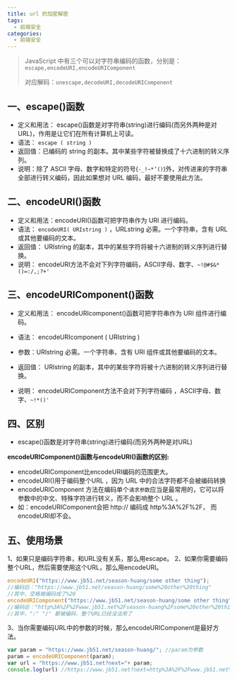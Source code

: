 ```yaml
---
title: url 的加密解密
tags:
  - 前端安全
categories:
  - 前端安全
---
```




>  JavaScript 中有三个可以对字符串编码的函数，分别是：`escape,encodeURI,encodeURIComponent` 
>
> 对应解码：`unescape,decodeURI,decodeURIComponent` 






## **一、escape()函数**

+ 定义和用法： escape()函数是对字符串(string)进行编码(而另外两种是对URL)，作用是让它们在所有计算机上可读。 
+ 语法： `escape ( string )`
+ 返回值：已编码的 string 的副本。其中某些字符被替换成了十六进制的转义序列。
+ 说明：除了 ASCll 字母、数字和特定的符号(`-_!~*’()`)外，对传进来的字符串全部进行转义编码，因此如果想对 URL 编码，最好不要使用此方法。

## **二、encodeURI()函数**

+ 定义和用法：encodeURI()函数可把字符串作为 URI 进行编码。
+ 语法： `encodeURI( URIstring )` ，URLstring 必需。一个字符串，含有 URL 或其他要编码的文本。
+ 返回值： URIstring 的副本，其中的某些字符将被十六进制的转义序列进行替换。
+ 说明： encodeURI方法不会对下列字符编码，ASCII字母、数字、`~!@#$&*()=:/,;?+'` 

##  **三、encodeURIComponent()函数**

+ 定义和用法： encodeURIcomponent()函数可把字符串作为 URI 组件进行编码。
+ 语法： encodeURIcomponent ( URIstring )
+ 参数：URIstring 必需。一个字符串，含有 URI 组件或其他要编码的文本。
+ 返回值： URIstring 的副本，其中的某些字符将被十六进制的转义序列进行替换。

+ 说明： encodeURIComponent方法不会对下列字符编码 ，ASCII字母、数字、`~!*()'` 

## 四、区别

+  escape()函数是对字符串(string)进行编码(而另外两种是对URL)

**encodeURIComponent()函数与encodeURI()函数的区别:**

+ encodeURIComponent比encodeURI编码的范围更大。 
+ encodeURI()用于编码整个URL ，因为 URL 中的合法字符都不会被编码转换
+ encodeURIComponent 方法在编码单个`请求参数`应当是最常用的，它可以将参数中的中文、特殊字符进行转义，而不会影响整个 URL 。
+ 如：encodeURIComponent会把 http://  编码成  http%3A%2F%2F， 而encodeURI却不会。 



## 五、使用场景

1、如果只是编码字符串，和URL没有关系，那么用escape。
2、如果你需要编码整个URL，然后需要使用这个URL，那么用encodeURI。

```js
encodeURI("https://www.jb51.net/season-huang/some other thing");
//编码后："https://www.jb51.net/season-huang/some%20other%20thing"
//其中，空格被编码成了%20
encodeURIComponent("https://www.jb51.net/season-huang/some other thing");
//编码后："http%3A%2F%2Fwww.jb51.net%2Fseason-huang%2Fsome%20other%20thing"
//其中，":" "/" 都被编码，整个URL已经没法用了　
```

3、当你需要编码URL中的参数的时候，那么encodeURIComponent是最好方法。

```js
var param = "https://www.jb51.net/season-huang/"; //param为参数
param = encodeURIComponent(param);
var url = "https://www.jb51.net?next="+ param;
console.log(url) //https://www.jb51.net?next=http%3A%2F%2Fwww.jb51.net%2Fseason-huang%2F`
```

